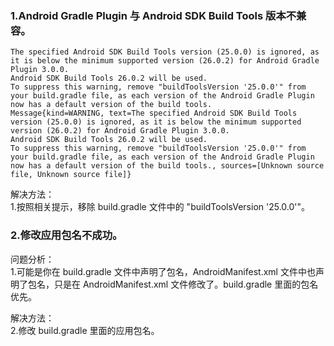 ### 1.Android Gradle Plugin 与 Android SDK Build Tools 版本不兼容。

```
The specified Android SDK Build Tools version (25.0.0) is ignored, as it is below the minimum supported version (26.0.2) for Android Gradle Plugin 3.0.0.
Android SDK Build Tools 26.0.2 will be used.
To suppress this warning, remove "buildToolsVersion '25.0.0'" from your build.gradle file, as each version of the Android Gradle Plugin now has a default version of the build tools.
Message{kind=WARNING, text=The specified Android SDK Build Tools version (25.0.0) is ignored, as it is below the minimum supported version (26.0.2) for Android Gradle Plugin 3.0.0.
Android SDK Build Tools 26.0.2 will be used.
To suppress this warning, remove "buildToolsVersion '25.0.0'" from your build.gradle file, as each version of the Android Gradle Plugin now has a default version of the build tools., sources=[Unknown source file, Unknown source file]}
```

解决方法：  
1.按照相关提示，移除 build.gradle 文件中的 "buildToolsVersion '25.0.0'"。

### 2.修改应用包名不成功。

问题分析：  
1.可能是你在 build.gradle 文件中声明了包名，AndroidManifest.xml 文件中也声明了包名，只是在 AndroidManifest.xml 文件修改了。build.gradle 里面的包名优先。

解决方法：  
2.修改 build.gradle 里面的应用包名。



